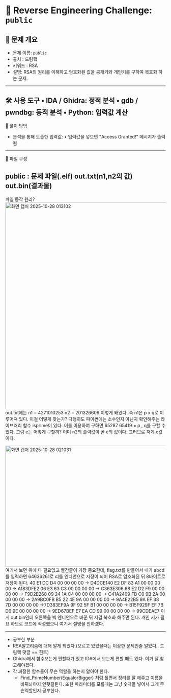 # 🧩 Reverse Engineering Challenge: `public`

## 📖 문제 개요

- 문제 이름: `public`
- 출처 : 드림핵
- 키워드 : RSA
- 설명: RSA의 원리를 이해하고 암호화된 값을 공개키와 개인키를 구하여 복호화 하는 문제.

------------------------------------------------------------------------------------
🛠️ 사용 도구
• 	IDA / Ghidra: 정적 분석
• 	gdb / pwndbg: 동적 분석
• 	Python: 입력값 계산
------------------------------------------------------------------------------------
🚀 풀이 방법

- 분석을 통해 도출한 입력값:
•	입력값을 넣으면 "Access Granted!" 메시지가 출력됨
------------------------------------------------------------------------------------
📁 파일 구성

public : 문제 파일(.elf)
out.txt(n1,n2의 값)
out.bin(결과물)
------------------------------------------------------------------------------------
파일 동작 원리?
<img width="678" height="648" alt="화면 캡처 2025-10-28 013102" src="https://github.com/user-attachments/assets/b9a0760a-06b6-4cd0-9064-3fb9188f23da" />
out.txt에는
n1 = 4271010253
n2 = 201326609
이렇게 돼있다. 즉 n1은 p x q로 이루어져 있다. 이걸 어떻게 찾는가?
다행히도 파이썬에는 소수인지 아닌지 확인해주는 라이브러리 함수 isprime이 있다.
이를 이용하여 구하면 65287 65419 = p , q를 구할 수 있다.
그럼 e는 어떻게 구할까? 이미 n2의 출력값이 곧 e의 값이다. 그러므로 저게 e값이다.

<img width="625" height="379" alt="화면 캡처 2025-10-28 021031" src="https://github.com/user-attachments/assets/72a2fc6c-dcda-4adb-92b7-b6b94e0c07b6" />
여기서 보면 위에 다 필요없고 빨간줄이 가장 중요한데, flag.txt를 만들어서 내가 abcd를 입력하면 64636261로 리틀 엔디언으로 저장이 되어 RSA로 암호화된 뒤 8바이트로 저장이 된다.
40 E1 DC D4 00 00 00 00 -> D4DCE140 
E2 DF 83 A1 00 00 00 00  -> A183DFE2
06 E3 63 C3 00 00 00 00  -> C363E306
68 E2 D2 F9 00 00 00 00 -> F9D2E268
09 24 1A C4 00 00 00 00  -> C41A2409
FB C0 9B 2A 00 00 00 00 -> 2A9BC0FB
B5 22 4E 9A 00 00 00 00 -> 9A4E22B5
9A EF 38 7D 00 00 00 00 ->7D383EF9A
9F 92 5F B1 00 00 00 00 -> B15F929F
EF 7B D6 9E 00 00 00 00 -> 9ED67BEF
E7 EA CD 99 00 00 00 00 -> 99CDEAE7
이게 out.bin인데 오른쪽을 빅 엔디언으로 바꾼 뒤 저걸 복호화 해주면 된다.
개인 키가 필요 하므로 코드에 작성했으니 여기서 설명을 안하겠다.

---------------------------------------------------------------------------------------
- 공부한 부분
- RSA알고리즘에 대해 알게 되었다.(모르고 있었을때는 이상한 문제인줄 알았다.. 드림핵 댓글 == 힌트)
- Ghidra에서 함수보는게 편할때가 있고 IDA에서 보는게 편할 때도 있다. 이거 잘 참고해야겠다.
- 각 짜잘한 함수들이 무슨 역할을 하는지 알아야 한다.
  + Find_PrimeNumber(EqualorBigger) 처럼 풀면서 정리를 잘 해주고 이름을 바꿔놔야지 안햇갈린다. 또한 파라미터를 모를때는 그냥 숫자들 넣어서 그게 무슨역할인지 공부한다.
